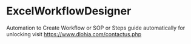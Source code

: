 # ExcelWorkflowDesigner
Automation to Create Workflow or SOP or Steps guide automatically
for unlocking visit
https://www.dlohia.com/contactus.php

